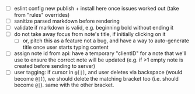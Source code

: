 - [ ] eslint config new publish + install here once issues worked out (take from "rules" overrides)
- [ ] sanitize parsed markdown before rendering
- [ ] validate if markdown is valid, e.g. beginning bold without ending it
- [ ] do not take away focus from note's title, if initially clicking on it
  - [ ] or, pitch this as a feature not a bug, and have a way to auto-generate title once user starts typing content
- [ ] assign note id from api: have a temporary "clientID" for a note that we'll use to ensure the correct note will be updated (e.g. if >1 empty note is created before sending to server)
- [ ] user tagging: if cursor in `@[|]`, and user deletes via backspace (would become `@|]`), we should delete the matching bracket too (i.e. should become `@|`). same with the other bracket.
